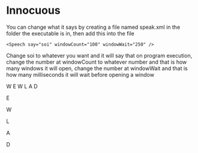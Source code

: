 # Innocuous

You can change what it says by creating a file named speak.xml in the folder the executable is in, then add this into the file

    <Speech say="soi" windowCount="100" windowWait="250" />

Change soi to whatever you want and it will say that on program execution, change the number at windowCount to whatever number and that is how many windows it will open, change the number at windowWait and that is how many milliseconds it will wait before opening a window

W E W L A D

E

W

L

A

D

